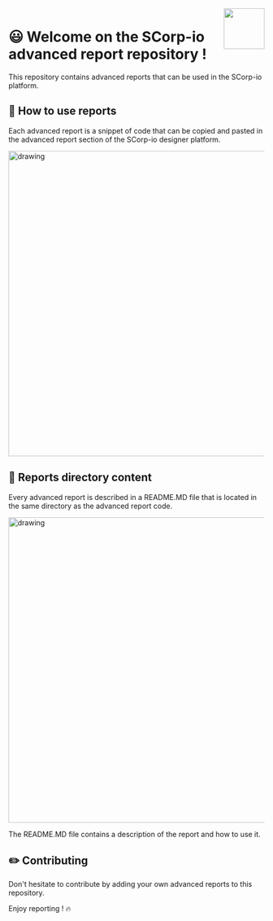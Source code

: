 <img src="https://github.com/tech-scorpio/scorpio-advanced-reports/blob/master/assets/scorpio-logo-wotext.svg?raw=true" align="right" width="80" />

# :smiley: Welcome on the SCorp-io advanced report repository !

This repository contains advanced reports that can be used in the SCorp-io platform.

## :wrench: How to use reports

Each advanced report is a snippet of code that can be copied and pasted in the advanced report section of the SCorp-io
designer platform.

<img src="https://github.com/tech-scorpio/scorpio-advanced-reports/blob/master/assets/scorpio-designer-advanced-report.png?raw=true" alt="drawing" width="600"/> 

## :file_folder: Reports directory content

Every advanced report is described in a README.MD file that is located in the same directory as the advanced report
code.

<img src="https://github.com/tech-scorpio/scorpio-advanced-reports/blob/master/assets/advanced-report-directory.png?raw=true" alt="drawing" width="600"/> 

The README.MD file contains a description of the report and how to use it.

## :pencil2: Contributing

Don't hesitate to contribute by adding your own advanced reports to this repository.

Enjoy reporting ! :fire: 
